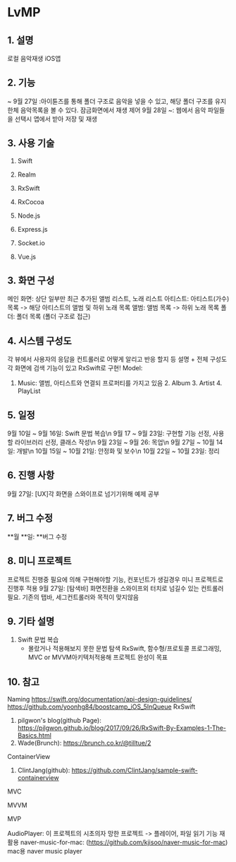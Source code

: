 # LvMP

## 1. 설명
로컬 음악재생 iOS앱

## 2. 기능
~ 9월 27일 :아이튠즈를 통해 폴더 구조로 음악을 넣을 수 있고, 해당 폴더 구조를 유지한체 음악목록을 볼 수 있다.
잠금화면에서 재생 제어
9월 28일 ~: 웹에서 음악 파일들을 선택시 앱에서 받아 저장 및 재생

## 3. 사용 기술
1. Swift
2. Realm
3. RxSwift
4. RxCocoa

1. Node.js
2. Express.js
3. Socket.io
4. Vue.js

## 3. 화면 구성
메인 화면: 상단 일부만 최근 추가된 앨범 리스트, 노래 리스트
아티스트: 아티스트(가수) 목록 -> 해당 아티스트의 앨범 및 하위 노래 목록
앨범: 앨범 목록 -> 하위 노래 목록
폴더: 폴더 목록 (폴더 구조로 접근)

## 4. 시스템 구성도
각 뷰에서 사용자의 응답을 컨트롤러로 어떻게 알리고 반응 할지 등 설명 + 전체 구성도
각 화면에 검색 기능이 있고 RxSwift로 구현!
Model:
1. Music: 앨범, 아티스트와 연결되 프로퍼티를 가지고 있음
    2. Album
    3. Artist
    4. PlayList

## 5. 일정
9월 10일 ~ 9월 16일: Swift 문법 복습\n
9월 17 ~ 9월 23일: 구현할 기능 선정, 사용할 라이브러리 선정, 클래스 작성\n
9월 23일 ~ 9월 26: 목업\n
9월 27일 ~ 10월 14일: 개발\n
10월 15일 ~ 10월 21일: 안정화 및 보수\n
10월 22일 ~ 10월 23일: 정리 

## 6. 진행 사항
9월 27일: [UX]각 화면을 스와이프로 넘기기위해 예제 공부

## 7. 버그 수정
**월 **일: **버그 수정

## 8. 미니 프로젝트
프로젝트 진행중 필요에 의해 구현해야할 기능, 컨포넌트가 생길경우 미니 프로젝트로 진행후 적용
9월 27일: [탐색바] 화면전환을 스와이프외 터치로 넘길수 있는 컨트롤러 필요. 기존의 탭바, 세그컨트롤러와 목적이 맞지않음

## 9. 기타 설명
1. Swift 문법 복습
    - 몰랐거나 적용해보지 못한 문법 탐색
    RxSwift, 함수형/프로토콜 프로그래밍, MVC or MVVM아키텍처적용해 프로젝트 완성이 목표

## 10. 참고
Naming
    https://swift.org/documentation/api-design-guidelines/
    https://github.com/yoonhg84/boostcamp_iOS_5InQueue
RxSwift
1. pilgwon's blog(github Page):  https://pilgwon.github.io/blog/2017/09/26/RxSwift-By-Examples-1-The-Basics.html
2. Wade(Brunch): https://brunch.co.kr/@tilltue/2

ContainerView
1. ClintJang(github): https://github.com/ClintJang/sample-swift-containerview

MVC

MVVM

MVP

AudioPlayer: 이 프로젝트의 시초의자 망한 프로젝트 -> 플레이어, 파일 읽기 기능 재활용
naver-music-for-mac: (https://github.com/kjisoo/naver-music-for-mac) mac용 naver music player
